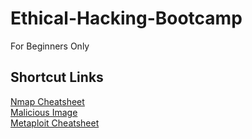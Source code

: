 # Ethical-Hacking-Bootcamp
For Beginners Only

## Shortcut Links
[Nmap Cheatsheet](https://github.com/3ls3if/Ethical-Hacking-Bootcamp/blob/main/Nmap.md)\
[Malicious Image](https://github.com/3ls3if/Ethical-Hacking-Bootcamp/blob/main/malicious-image.md)\
[Metaploit Cheatsheet](https://github.com/3ls3if/Ethical-Hacking-Bootcamp/blob/main/Metasploit.md)
